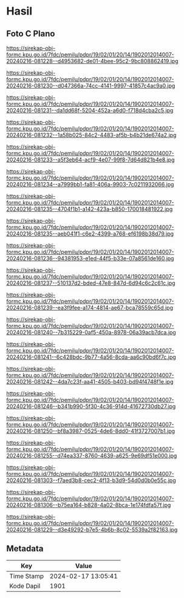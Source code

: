 # Hasil

## Foto C Plano

https://sirekap-obj-formc.kpu.go.id/7fdc/pemilu/pdpr/19/02/01/20/14/1902012014007-20240216-081228--d4953682-de01-4bee-95c2-9bc808862419.jpg

https://sirekap-obj-formc.kpu.go.id/7fdc/pemilu/pdpr/19/02/01/20/14/1902012014007-20240216-081230--d047366a-74cc-4141-9997-41857c4ac9a0.jpg

https://sirekap-obj-formc.kpu.go.id/7fdc/pemilu/pdpr/19/02/01/20/14/1902012014007-20240216-081231--da1dd68f-5204-452a-a6d0-f718d4cba2c5.jpg

https://sirekap-obj-formc.kpu.go.id/7fdc/pemilu/pdpr/19/02/01/20/14/1902012014007-20240216-081232--1a58b025-84c2-4483-af5b-b4b21de674a2.jpg

https://sirekap-obj-formc.kpu.go.id/7fdc/pemilu/pdpr/19/02/01/20/14/1902012014007-20240216-081233--a5f3eb64-acf9-4e07-99f8-7d64d821b4e8.jpg

https://sirekap-obj-formc.kpu.go.id/7fdc/pemilu/pdpr/19/02/01/20/14/1902012014007-20240216-081234--a7999bb1-fa81-406a-9903-7c0211932066.jpg

https://sirekap-obj-formc.kpu.go.id/7fdc/pemilu/pdpr/19/02/01/20/14/1902012014007-20240216-081235--4704f1b1-a142-423a-b850-170018481922.jpg

https://sirekap-obj-formc.kpu.go.id/7fdc/pemilu/pdpr/19/02/01/20/14/1902012014007-20240216-081235--aeb041f1-c6e2-4399-a768-ef6198b38d79.jpg

https://sirekap-obj-formc.kpu.go.id/7fdc/pemilu/pdpr/19/02/01/20/14/1902012014007-20240216-081236--94381953-e1ed-44f5-b33e-07a8561de160.jpg

https://sirekap-obj-formc.kpu.go.id/7fdc/pemilu/pdpr/19/02/01/20/14/1902012014007-20240216-081237--510137d2-bded-47e8-847d-6d94c6c2c61c.jpg

https://sirekap-obj-formc.kpu.go.id/7fdc/pemilu/pdpr/19/02/01/20/14/1902012014007-20240216-081239--ea3f9fee-a174-4814-ae67-bca78559c65d.jpg

https://sirekap-obj-formc.kpu.go.id/7fdc/pemilu/pdpr/19/02/01/20/14/1902012014007-20240216-081240--7b315229-0af5-450a-8978-06a39acb7dca.jpg

https://sirekap-obj-formc.kpu.go.id/7fdc/pemilu/pdpr/19/02/01/20/14/1902012014007-20240216-081241--6c428bdc-9b77-4a56-8cda-aa6c90bd6f7c.jpg

https://sirekap-obj-formc.kpu.go.id/7fdc/pemilu/pdpr/19/02/01/20/14/1902012014007-20240216-081242--4da7c23f-aa41-4505-b403-bd94f4748f1e.jpg

https://sirekap-obj-formc.kpu.go.id/7fdc/pemilu/pdpr/19/02/01/20/14/1902012014007-20240216-081246--b341b990-5f30-4c36-914d-41672730db27.jpg

https://sirekap-obj-formc.kpu.go.id/7fdc/pemilu/pdpr/19/02/01/20/14/1902012014007-20240216-081250--bf8a3987-0525-4de6-8dd0-41f3727007b1.jpg

https://sirekap-obj-formc.kpu.go.id/7fdc/pemilu/pdpr/19/02/01/20/14/1902012014007-20240216-081255--d74ea337-8760-4639-a625-9e69df51e000.jpg

https://sirekap-obj-formc.kpu.go.id/7fdc/pemilu/pdpr/19/02/01/20/14/1902012014007-20240216-081303--f7aed3b8-cec2-4f13-b3d9-54d0d0b0e55c.jpg

https://sirekap-obj-formc.kpu.go.id/7fdc/pemilu/pdpr/19/02/01/20/14/1902012014007-20240216-081306--b75ea164-b828-4a02-8bca-1e174fdfa57f.jpg

https://sirekap-obj-formc.kpu.go.id/7fdc/pemilu/pdpr/19/02/01/20/14/1902012014007-20240216-081229--d3e49292-b7e5-4b6b-8c02-5539a2f82163.jpg


## Metadata

| Key        | Value               |
| ---------- | ------------------- |
| Time Stamp | 2024-02-17 13:05:41 |
| Kode Dapil | 1901                |



